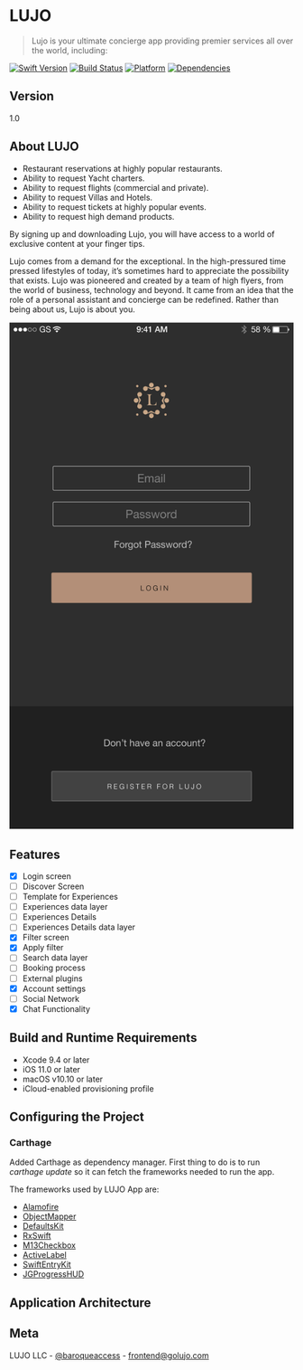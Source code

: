 # LUJO

> Lujo is your ultimate concierge app providing premier services all over the world, including:

[![Swift Version][swift-image]][swift-url]
[![Build Status][circleci-image]][circleci-url]
[![Platform][ios-platform]][ios-url]
[![Dependencies][spm-image]][spm-url]

## Version

1.0

## About LUJO

- Restaurant reservations at highly popular restaurants.
- Ability to request Yacht charters.
- Ability to request flights (commercial and private).
- Ability to request Villas and Hotels.
- Ability to request tickets at highly popular events.
- Ability to request high demand products.

By signing up and downloading Lujo, you will have access to a world of exclusive content at your finger tips.

Lujo comes from a demand for the exceptional. In the high-pressured time pressed lifestyles of today, it’s sometimes hard to appreciate the possibility that exists. Lujo was pioneered and created by a team of high flyers, from the world of business, technology and beyond. It came from an idea that the role of a personal assistant and concierge can be redefined. Rather than being about us, Lujo is about you.

![](Lujo-Screen.png)

## Features

- [x] Login screen
- [ ] Discover Screen
- [ ] Template for Experiences
- [ ] Experiences data layer
- [ ] Experiences Details
- [ ] Experiences Details data layer
- [x] Filter screen
- [x] Apply filter
- [ ] Search data layer
- [ ] Booking process
- [ ] External plugins
- [x] Account settings
- [ ] Social Network
- [x] Chat Functionality

## Build and Runtime Requirements
+ Xcode 9.4 or later
+ iOS 11.0 or later
+ macOS v10.10 or later
+ iCloud-enabled provisioning profile

## Configuring the Project

### Carthage

Added Carthage as dependency manager. First thing to do is to run _carthage update_ so it can fetch the frameworks needed to run the app.

The frameworks used by LUJO App are:

- [Alamofire](https://github.com/Alamofire/Alamofire)
- [ObjectMapper](https://github.com/Hearst-DD/ObjectMapper)
- [DefaultsKit](https://github.com/nmdias/DefaultsKit)
- [RxSwift](https://github.com/ReactiveX/RxSwift)
- [M13Checkbox](https://github.com/Marxon13/M13Checkbox)
- [ActiveLabel](https://github.com/optonaut/ActiveLabel.swift)
- [SwiftEntryKit](https://github.com/huri000/SwiftEntryKit)
- [JGProgressHUD](https://github.com/JonasGessner/JGProgressHUD)

## Application Architecture

## Meta

LUJO LLC - [@baroqueaccess](https://twitter.com/baroqueaccess) - frontend@golujo.com

[swift-image]:https://img.shields.io/badge/swift-4.0-orange.svg?longCache=true&style=flat
[swift-url]: https://swift.org/
[circleci-image]: https://img.shields.io/circleci/project/github/RedSparr0w/node-csgo-parser.svg
[circleci-url]: https://travis-ci.org/dbader/node-datadog-metrics
[ios-platform]: https://img.shields.io/badge/ios-11.0-brightgreen.svg?longCache=true&style=flat
[ios-url]: https://developer.apple.com/ios/
[spm-image]: https://img.shields.io/badge/swift%20package%20manager-compatible-blue.svg?longCache=true&style=flat
[spm-url]: https://github.com/apple/swift-package-manager


